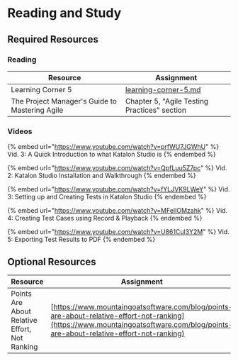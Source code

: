 # Reading and Study

## Required Resources

### Reading

| Resource                                       | Assignment                                             |
| ---------------------------------------------- | ------------------------------------------------------ |
| Learning Corner 5                              | [learning-corner-5.md](learning-corner-5.md "mention") |
| The Project Manager's Guide to Mastering Agile | Chapter 5, "Agile Testing Practices" section           |

### Videos

{% embed url="https://www.youtube.com/watch?v=prfWU7JGWhU" %}
Vid. 3: A Quick Introduction to what Katalon Studio is
{% endembed %}

{% embed url="https://www.youtube.com/watch?v=QpfLuu5Z7pc" %}
Vid. 2: Katalon Studio Installation and Walkthrough
{% endembed %}

{% embed url="https://www.youtube.com/watch?v=fYLJVK9LWeY" %}
Vid. 3: Setting up and Creating Tests in Katalon Studio
{% endembed %}

{% embed url="https://www.youtube.com/watch?v=MFelIOMzahk" %}
Vid. 4: Creating Test Cases using Record & Playback
{% endembed %}

{% embed url="https://www.youtube.com/watch?v=U861Cul3Y2M" %}
Vid. 5: Exporting Test Results to PDF
{% endembed %}

## Optional Resources

| Resource                                      | Assignment                                                                                                                                                                       |
| --------------------------------------------- | -------------------------------------------------------------------------------------------------------------------------------------------------------------------------------- |
| Points Are About Relative Effort, Not Ranking | [https://www.mountaingoatsoftware.com/blog/points-are-about-relative-effort-not-ranking](https://www.mountaingoatsoftware.com/blog/points-are-about-relative-effort-not-ranking) |
